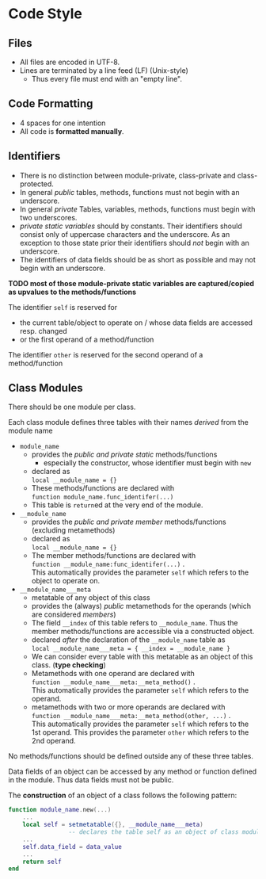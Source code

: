 # Code Style

## Files
- All files are encoded in UTF-8.
- Lines are terminated by a line feed (LF) (Unix-style)
  - Thus every file must end with an "empty line".

## Code Formatting

- 4 spaces for one intention
- All code is **formatted manually**.

## Identifiers
- There is no distinction between module-private, class-private and class-protected.
- In general *public* tables, methods, functions must not begin with an underscore.
- In general *private* Tables, variables, methods, functions must begin with two underscores.
- *private static variables* should by constants.
  Their identifiers should consist only of uppercase characters and the underscore.
  As an exception to those state prior their identifiers should *not* begin with an underscore.
- The identifiers of data fields should be as short as possible and may not begin with an underscore.

**TODO most of those module-private static variables are captured/copied as upvalues to the methods/functions**

The identifier `self` is reserved for
- the current table/object to operate on / whose data fields are accessed resp. changed
- or the first operand of a method/function

The identifier `other` is reserved for the second operand of a method/function

## Class Modules
There should be one module per class.


Each class module defines three tables with their names *derived* from the module name
- `module_name`
  - provides the *public and private static* methods/functions
    - especially the constructor, whose identifier must begin with `new`
  - declared as<br>
   `local __module_name = {}`
  - These methods/functions are declared with<br>
    `function module_name.func_identifer(...)`
  - This table is `return`ed at the very end of the module.
- `__module_name`
  - provides the *public and private member* methods/functions (excluding metamethods)
  - declared as<br>
   `local __module_name = {}`
  - The member methods/functions are declared with<br>
    `function __module_name:func_identifer(...)` .<br>
    This automatically provides the parameter `self` which refers to the object to operate on.
- `__module_name___meta`
  - metatable of any object of this class
  - provides the (always) *public* metamethods for the operands (which are considered *members*)
  - The field `__index` of this table refers to `__module_name`.
    Thus the member methods/functions are accessible via a constructed object.
  - declared *after* the declaration of the `__module_name` table as<br>
    `local __module_name___meta = { __index = __module_name }`
  - We can consider every table with this metatable as an object of this class. (**type checking**)
  - Metamethods with one operand are declared with<br>
    `function __module_name___meta:__meta_method()` .<br>
    This automatically provides the parameter `self` which refers to the operand.
  - metamethods with two or more operands are declared with<br>
    `function __module_name___meta:__meta_method(other, ...)` .<br>
    This automatically provides the parameter `self` which refers to the 1st operand.
    This provides the parameter `other` which refers to the 2nd operand.

No methods/functions should be defined outside any of these three tables.

Data fields of an object can be accessed by any method or function defined in the module.
Thus data fields must not be public.

The **construction** of an object of a class follows the following pattern:
```lua
function module_name.new(...)
    ...
    local self = setmetatable({}, __module_name___meta)
                 -- declares the table self as an object of class module_name
    ...
    self.data_field = data_value
    ...
    return self
end
```
